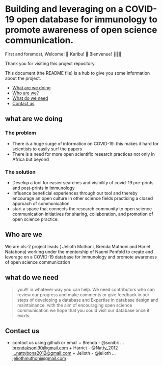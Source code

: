 # Building and leveraging on a COVID- 19 open database for immunology to promote awareness  of open science communication.

First and foremost, Welcome! :tada: Karibu! :confetti_ball: Bienvenue! :balloon::balloon::balloon:

Thank you for visiting this project repository.

This document (the README file) is a hub to give you some information about the project.

+ [What are we doing](#what-are-we-doing)
+ [Who are we?](#who-are-we)
+ [What do we need](#what-do-we-need)
+ [Contact us](#contact-us)


## what are we doing
### The problem
+ There is a huge surge of information on COVID-19. this makes it hard for scientists to easily surf the papers
+ There is a need for more open scientific research practices not only in Africa but beyond

### The solution
+ Develop a tool for easier searches and visibility of covid-19 pre-prints and post-prints in Immunology
+ Influence beneficial experiences through our tool and thereby encourage an open culture in other science fields practicing a closed approach of communication
+ start a space that connects the research community to open science communication initiatives for sharing, collaboration, and promotion of open science practice.

## Who are we
We are ols-2 project leads ( Jelioth Muthoni, Brenda Muthoni and Hariet Natabona) working under the mentorship of Naomi Penfold to create and leverage on a COVID-19 database for immunology and promote awareness of open science communication

## what do we need 
 > you!!! in whatever way you can help. 
 We need contributors who can review our progress and make comments or give feedback in our steps of developing a database and 
 Expertise in database design and maintainance.
 > with the aim of encouraging open science communication we hope that you could visit our database once it exixts.
 
 ## Contact us
 
+ contact us using github  or email
        +  Brenda - @sonibk ... brendaksoni90@gmail.com
        +  Harriet - @Natty_2012 ...nattybona2012@gmail.com
        +  Jelioth - @jelioth ... jeliothmuthoni@gmail.com
    
 
 
